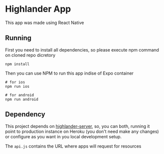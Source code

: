 # Highlander App
This app was made using React Native

## Running

First you need to install all dependencies, so please execute npm command on cloned repo dicretory

```shell
npm install
```

Then you can use NPM to run this app indise of Expo container

```shell
# for ios
npm run ios

# for android
npm run android
```

## Dependency

This project depends on [highlander-server](https://github.com/marconvcm/highlander-server), so, you can both, running it point to 
production instance on Heroku (you don't need make any changes) or configure as you want in you local development setup.

The `api.js` contains the URL where apps will request for resources

